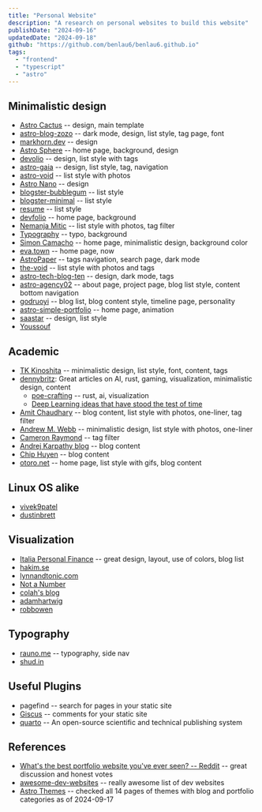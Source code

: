 ```yaml
---
title: "Personal Website"
description: "A research on personal websites to build this website"
publishDate: "2024-09-16"
updatedDate: "2024-09-18"
github: "https://github.com/benlau6/benlau6.github.io"
tags:
  - "frontend"
  - "typescript"
  - "astro"
---
```


## Minimalistic design

- [Astro Cactus](https://astro-theme-cactus.netlify.app/) -- design, main template
- [astro-blog-zozo](https://astro-blog-zozo.pages.dev/) -- dark mode, design, list style, tag page, font
- [markhorn.dev](https://markhorn.dev/) -- design
- [Astro Sphere](https://astro-sphere-demo.vercel.app/) -- home page, background, design
- [devolio](https://devolio.devaradise.com/) -- design, list style with tags
- [astro-gaia](https://astro-gaia.netlify.app/) -- design, list style, tag, navigation
- [astro-void](https://astro-void.netlify.app/) -- list style with photos
- [Astro Nano](https://astro-nano-demo.vercel.app/) -- design
- [blogster-bubblegum](https://blogster-bubblegum.netlify.app/blog/) -- list style
- [blogster-minimal](https://blogster-minimal.netlify.app/blog/) -- list style
- [resume](https://astro-theme-resume.vercel.app/blog) -- list style
- [devfolio](https://devfolio-blog-starter.vercel.app/) -- home page, background
- [Nemanja Mitic](https://nemanjamitic.com/blog/) -- list style with photos, tag filter
- [Typography](https://astro-theme-typography.vercel.app/) -- typo, background
- [Simon Camacho](https://simoncamacho.com/) -- home page, minimalistic design, background color
- [eva.town](https://eva.town/) -- home page, now
- [AstroPaper](https://astro-paper.pages.dev/) -- tags navigation, search page, dark mode
- [the-void](https://the-void.cosmicthemes.com/) -- list style with photos and tags
- [astro-tech-blog-ten](https://astro-tech-blog-ten.vercel.app/) -- design, dark mode, tags
- [astro-agency02](https://astro-agency02.vercel.app/about) -- about page, project page, blog list style, content bottom navigation
- [godruoyi](https://godruoyi.com/) -- blog list, blog content style, timeline page, personality
- [astro-simple-portfolio](https://astro-simple-portfolio.vercel.app/) -- home page, animation
- [saastar](https://saastar.netlify.app/#use-cases) -- design, list style
- [Youssouf](https://elazizi.com/posts/add-comments-section-to-your-astro-blog/)


## Academic

- [TK Kinoshita](https://www.iamtk.co/) -- minimalistic design, list style, font, content, tags
- [dennybritz](https://dennybritz.com/): Great articles on AI, rust, gaming, visualization, minimalistic design, content
  - [poe-crafting](https://dennybritz.com/posts/poe-crafting/) -- rust, ai, visualization
  - [Deep Learning ideas that have stood the test of time](https://dennybritz.com/posts/deep-learning-ideas-that-stood-the-test-of-time/)
- [Amit Chaudhary](https://amitness.com/) -- blog content, list style with photos, one-liner, tag filter
- [Andrew M. Webb](http://www.awebb.info/) -- minimalistic design, list style with photos, one-liner
- [Cameron Raymond](https://cameronraymond.me/) -- tag filter
- [Andrej Karpathy blog](http://karpathy.github.io/) -- blog content
- [Chip Huyen](https://huyenchip.com/) -- blog content
- [otoro.net](https://otoro.net/ml/) -- home page, list style with gifs, blog content

## Linux OS alike

- [vivek9patel](https://vivek9patel.github.io/)
- [dustinbrett](https://dustinbrett.com/)

## Visualization

- [Italia Personal Finance](https://www.italiapersonalfinance.it/) -- great design, layout, use of colors, blog list
- [hakim.se](https://hakim.se/)
- [lynnandtonic.com](https://lynnandtonic.com/)
- [Not a Number](https://www.nan.fyi/)
- [colah's blog](https://colah.github.io/)
- [adamhartwig](https://www.adamhartwig.co.uk/work-and-play)
- [robbowen](https://robbowen.digital/)

## Typography

- [rauno.me](https://rauno.me/craft/interaction-design#spatial-consistency) -- typography, side nav
- [shud.in](https://shud.in/)

## Useful Plugins

- pagefind -- search for pages in your static site
- [Giscus](https://elazizi.com/posts/add-comments-section-to-your-astro-blog/) -- comments for your static site
- [quarto](https://quarto.org/) -- An open-source scientific and technical publishing system

## References

- [What's the best portfolio website you've ever seen? -- Reddit](https://www.reddit.com/r/webdev/comments/112r7m5/whats_the_best_portfolio_website_youve_ever_seen/) -- great discussion and honest votes
- [awesome-dev-websites](https://github.com/amitozdeol/awesome-dev-websites) -- really awesome list of dev websites
- [Astro Themes](https://astro.build/themes/?search=&categories%5B%5D=blog&categories%5B%5D=portfolio) -- checked all 14 pages of themes with blog and portfolio categories as of 2024-09-17
